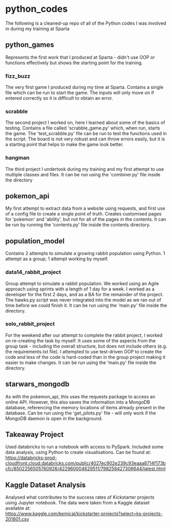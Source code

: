# python_codes
The following is a cleaned-up repo of all of the Python codes I was involved in during my training at Sparta


## python_games
Represents the first work that I produced at Sparta - didn't use OOP or functions effectively but shows the starting point for the training.

### fizz_buzz
The very first game I produced during my time at Sparta. Contains a single file which can be run to start the game. The inputs will only move on if entered correctly so it is difficult to obtain an error.

### scrabble
The second project I worked on, here I learned about some of the basics of testing. Contains a file called 'scrabble_game.py' which, when run, starts the game. The 'test_scrabble.py' file can be run to test the functions used in the script. The board is not very robust and can throw errors easily, but it is a starting point that helps to make the game look better.

### hangman
The third project I undertook during my training and my first attempt to use multiple classes and files. It can be run using the 'combiner.py' file inside the directory


## pokemon_api
My first attempt to extract data from a website using requests, and first use of a config file to create a single point of truth. Creates customised pages for 'pokemon' and 'ability', but not for all of the pages in the contents. It can be run by running the 'contents.py' file inside the contents directory.


## population_model
Contains 2 attempts to simulate a growing rabbit population using Python. 1 attempt as a group; 1 attempt working by myself.

### data14_rabbit_project
Group attempt to simulate a rabbit population. We worked using an Agile approach using sprints with a length of 1 day for a week. I worked as a developer for the first 2 days, and as a BA for the remainder of the project. The hawks.py script was never integrated into the model as we ran out of time before we could finish it. It can be run using the 'main.py' file inside the directory.

### solo_rabbit_project
For the weekend after our attempt to complete the rabbit project, I worked on re-creating the task by myself. It uses some of the aspects from the group task - including the overall structure, but does not include others (e.g. the requirements.txt file). I attempted to use test-driven OOP to create the code and less of the code is hard-coded than in the group project making it easier to make changes. It can be run using the 'main.py' file inside the directory.


## starwars_mongodb
As with the pokemon_api, this uses the requests package to access an online API. However, this also saves the information into a MongoDB database, referencing the memory locations of items already present in the database. Can be run using the 'get_pilots.py' file - will only work if the MongoDB daemon is open in the background.


## Takeaway Project
Used databricks to run a notebook with access to PySpark. Included some data analysis, using Python to create visualisations. Can be found at:  
https://databricks-prod-cloudfront.cloud.databricks.com/public/4027ec902e239c93eaaa8714f173bcfc/8502256505760926/422960004629511/798258427306644/latest.html


## Kaggle Dataset Analysis
Analysed what contributes to the success rates of Kickstarter projects using Jupyter notebook. The data were taken from a Kaggle dataset available at:   
https://www.kaggle.com/kemical/kickstarter-projects?select=ks-projects-201801.csv
